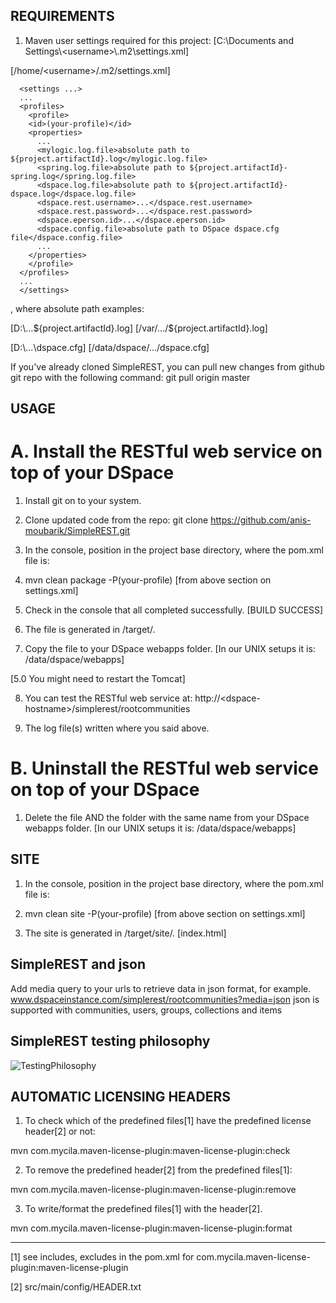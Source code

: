 REQUIREMENTS
------------

1. Maven user settings required for this project:
[C:\Documents and Settings\\\<username>\\.m2\settings.xml]

[/home/\<username\>/.m2/settings.xml]
```
  <settings ...>
  ...
  <profiles>
    <profile>
    <id>(your-profile)</id>
    <properties>
      ...
      <mylogic.log.file>absolute path to ${project.artifactId}.log</mylogic.log.file>
      <spring.log.file>absolute path to ${project.artifactId}-spring.log</spring.log.file>
      <dspace.log.file>absolute path to ${project.artifactId}-dspace.log</dspace.log.file>
      <dspace.rest.username>...</dspace.rest.username>
      <dspace.rest.password>...</dspace.rest.password>
      <dspace.eperson.id>...</dspace.eperson.id>
      <dspace.config.file>absolute path to DSpace dspace.cfg file</dspace.config.file>
      ...
    </properties>
    </profile>
  </profiles>
  ...
  </settings>
```
, where absolute path examples: 

[D:\\...\${project.artifactId}.log] [/var/.../${project.artifactId}.log]

[D:\\...\dspace.cfg] [/data/dspace/.../dspace.cfg]


If you've already cloned SimpleREST, you can pull new changes from github git repo with the following command: git pull origin master

USAGE
-----

A. Install the RESTful web service on top of your DSpace
========================================================
1. Install git on to your system.

2. Clone updated code from the repo: git clone
https://github.com/anis-moubarik/SimpleREST.git

3. In the console, position in the project base directory, where the pom.xml 
file is:
 
4. mvn clean package -P(your-profile) [from above section on settings.xml]

5. Check in the console that all completed successfully. [BUILD SUCCESS]

6. The <WAR> file is generated in /target/.

7. Copy the <WAR> file to your DSpace webapps folder.
[In our UNIX setups it is: /data/dspace/webapps]

[5.0 You might need to restart the Tomcat]

8. You can test the RESTful web service at:
http://\<dspace-hostname\>/simplerest/rootcommunities

9. The log file(s) written where you said above.

B. Uninstall the RESTful web service on top of your DSpace
==========================================================

1. Delete the <WAR> file AND the folder with the same name from your DSpace 
webapps folder.
[In our UNIX setups it is: /data/dspace/webapps]

SITE
----

1. In the console, position in the project base directory, where the pom.xml 
file is:
 
2. mvn clean site -P(your-profile) [from above section on settings.xml]

3. The site is generated in /target/site/. [index.html]

SimpleREST and json
--------------------
Add media query to your urls to retrieve data in json format, for example.
www.dspaceinstance.com/simplerest/rootcommunities?media=json
json is supported with communities, users, groups, collections and items

SimpleREST testing philosophy
---------------------------------------
![TestingPhilosophy](https://raw.github.com/anis-moubarik/SimpleREST/master/testing.jpg)

AUTOMATIC LICENSING HEADERS
---------------------------

1. To check which of the predefined files[1] have the predefined license
header[2] or not:

mvn com.mycila.maven-license-plugin:maven-license-plugin:check

2. To remove the predefined header[2] from the predefined files[1]:

mvn com.mycila.maven-license-plugin:maven-license-plugin:remove

3. To write/format the predefined files[1] with the header[2].

mvn com.mycila.maven-license-plugin:maven-license-plugin:format

---
[1] see includes, excludes in the pom.xml for com.mycila.maven-license-plugin:maven-license-plugin

[2] src/main/config/HEADER.txt
